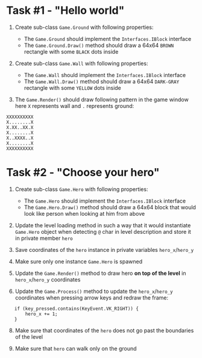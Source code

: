 <h1>Task #1 - "Hello world"</h1>

1. Create sub-class `Game.Ground` with following properties:
    * The `Game.Ground` should implement the `Interfaces.IBlock` interface
    * The `Game.Ground.Draw()` method should draw a 64x64 `BROWN` rectangle with some `BLACK` dots inside

2. Create sub-class `Game.Wall` with following properties:
    * The `Game.Wall` should implement the `Interfaces.IBlock` interface
    * The `Game.Wall.Draw()` method should draw a 64x64 `DARK-GRAY` rectangle with some `YELLOW` dots inside

3. The `Game.Render()` should draw following pattern in the game window here `X` represents wall and `.` represents ground:
```
XXXXXXXXXX
X........X
X.XX..XX.X
X........X
X..XXXX..X
X........X
XXXXXXXXXX
```

<h1>Task #2 - "Choose your hero"</h1>

1. Create sub-class `Game.Hero` with following properties:
    * The `Game.Hero` should implement the `Interfaces.IBlock` interface
    * The `Game.Hero.Draw()` method should draw a 64x64 block that would look like person when looking at him from above

2. Update the level loading method in such a way that it would instantiate `Game.Hero` object when detecting `@` char in level description and store it in private member `hero`

3. Save coordinates of the `hero` instance in private variables `hero_x`/`hero_y`

4. Make sure only one instance `Game.Hero` is spawned

5. Update the `Game.Render()` method to draw hero **on top of the level** in `hero_x`/`hero_y` coordinates

6. Update the `Game.Process()` method to update the `hero_x`/`hero_y` coordinates when pressing arrow keys and redraw the frame:
```
   if (key_pressed.contains(KeyEvent.VK_RIGHT)) {
       hero_x += 1;
   }
```

8. Make sure that coordinates of the `hero` does not go past the boundaries of the level

9. Make sure that `hero` can walk only on the ground
